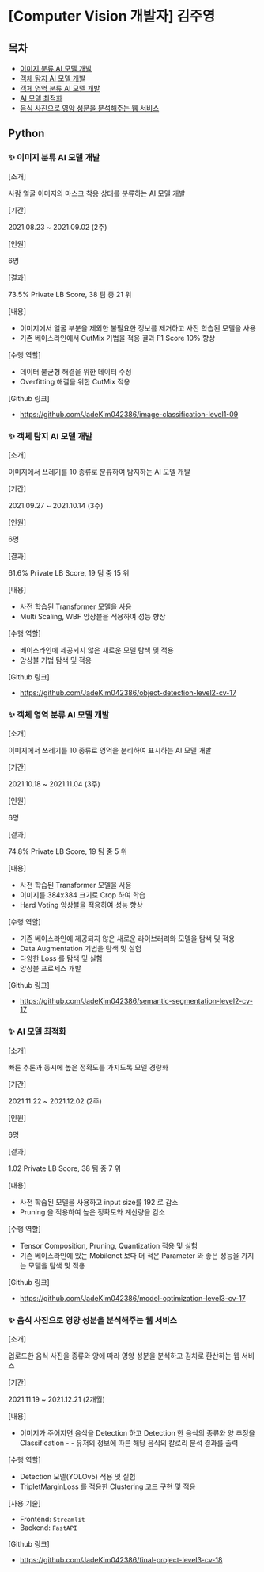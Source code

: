 # [Computer Vision 개발자] 김주영

## 목차

- [이미지 분류 AI 모델 개발](#-이미지-분류-ai-모델-개발)
- [객체 탐지 AI 모델 개발](#-객체-탐지-ai-모델-개발)
- [객체 영역 분류 AI 모델 개발](#-객체-영역-분류-ai-모델-개발)
- [AI 모델 최적화](#-ai-모델-최적화)
- [음식 사진으로 영양 성분을 분석해주는 웹 서비스](#-음식-사진으로-영양-성분을-분석해주는-웹-서비스)

## Python

### ✨ 이미지 분류 AI 모델 개발

[소개]

사람 얼굴 이미지의 마스크 착용 상태를 분류하는 AI 모델 개발

[기간]

2021.08.23 ~ 2021.09.02 (2주)

[인원]

6명

[결과]

73.5% Private LB Score, 38 팀 중 21 위

[내용]

- 이미지에서 얼굴 부분을 제외한 불필요한 정보를 제거하고 사전 학습된 모델을 사용
- 기존 베이스라인에서 CutMix 기법을 적용 결과 F1 Score 10% 향상

[수행 역할]

- 데이터 불균형 해결을 위한 데이터 수정
- Overfitting 해결을 위한 CutMix 적용

[Github 링크]

- https://github.com/JadeKim042386/image-classification-level1-09

### ✨ 객체 탐지 AI 모델 개발

[소개]

이미지에서 쓰레기를 10 종류로 분류하여 탐지하는 AI 모델 개발

[기간]

2021.09.27 ~ 2021.10.14 (3주)

[인원]

6명

[결과]

61.6% Private LB Score, 19 팀 중 15 위

[내용]

- 사전 학습된 Transformer 모델을 사용
- Multi Scaling, WBF 앙상블을 적용하여 성능 향상

[수행 역할]

- 베이스라인에 제공되지 않은 새로운 모델 탐색 및 적용
- 앙상블 기법 탐색 및 적용

[Github 링크]

- https://github.com/JadeKim042386/object-detection-level2-cv-17

### ✨ 객체 영역 분류 AI 모델 개발

[소개]

이미지에서 쓰레기를 10 종류로 영역을 분리하여 표시하는 AI 모델 개발

[기간]

2021.10.18 ~ 2021.11.04 (3주)

[인원]

6명

[결과]

74.8% Private LB Score, 19 팀 중 5 위

[내용]

- 사전 학습된 Transformer 모델을 사용
- 이미지를 384x384 크기로 Crop 하여 학습
- Hard Voting 앙상블을 적용하여 성능 향상

[수행 역할]

- 기존 베이스라인에 제공되지 않은 새로운 라이브러리와 모델을 탐색 및 적용
- Data Augmentation 기법을 탐색 및 실험
- 다양한 Loss 를 탐색 및 실험
- 앙상블 프로세스 개발

[Github 링크]

- https://github.com/JadeKim042386/semantic-segmentation-level2-cv-17

### ✨ AI 모델 최적화

[소개]

빠른 추론과 동시에 높은 정확도를 가지도록 모델 경량화

[기간]

2021.11.22 ~ 2021.12.02 (2주)

[인원]

6명

[결과]

1.02 Private LB Score, 38 팀 중 7 위

[내용]

- 사전 학습된 모델을 사용하고 input size를 192 로 감소
- Pruning 을 적용하여 높은 정확도와 계산량을 감소

[수행 역할]

- Tensor Composition, Pruning, Quantization 적용 및 실험
- 기존 베이스라인에 있는 Mobilenet 보다 더 적은 Parameter 와 좋은 성능을 가지는 모델을 탐색 및 적용

[Github 링크]

- https://github.com/JadeKim042386/model-optimization-level3-cv-17

### ✨ 음식 사진으로 영양 성분을 분석해주는 웹 서비스

[소개]

업로드한 음식 사진을 종류와 양에 따라 영양 성분을 분석하고 김치로 환산하는 웹 서비스

[기간]

2021.11.19 ~ 2021.12.21 (2개월)

[내용]

- 이미지가 주어지면 음식을 Detection 하고 Detection 한 음식의 종류와 양 추정을 Classification - - 유저의 정보에 따른 해당 음식의 칼로리 분석 결과를 출력

[수행 역할]

- Detection 모델(YOLOv5) 적용 및 실험
- TripletMarginLoss 를 적용한 Clustering 코드 구현 및 적용

[사용 기술]

- Frontend: `Streamlit`
- Backend: `FastAPI`

[Github 링크]

- https://github.com/JadeKim042386/final-project-level3-cv-18
